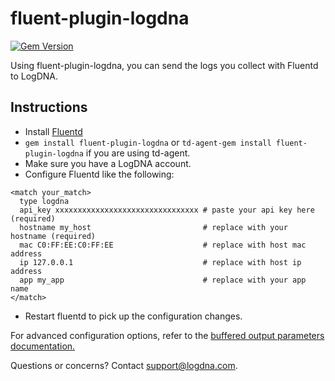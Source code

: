 # fluent-plugin-logdna

[![Gem Version](https://badge.fury.io/rb/fluent-plugin-logdna.svg)](https://badge.fury.io/rb/fluent-plugin-logdna)

Using fluent-plugin-logdna, you can send the logs you collect with Fluentd to LogDNA.

## Instructions

* Install [Fluentd](http://www.fluentd.org/download)
* `gem install fluent-plugin-logdna` or `td-agent-gem install fluent-plugin-logdna` if you are using td-agent.
* Make sure you have a LogDNA account.
* Configure Fluentd like the following:

~~~~~
<match your_match>
  type logdna
  api_key xxxxxxxxxxxxxxxxxxxxxxxxxxxxxxxx # paste your api key here (required)
  hostname my_host                         # replace with your hostname (required)
  mac C0:FF:EE:C0:FF:EE                    # replace with host mac address
  ip 127.0.0.1                             # replace with host ip address
  app my_app                               # replace with your app name
</match>
~~~~~
* Restart fluentd to pick up the configuration changes.

For advanced configuration options, refer to the [buffered output parameters documentation.](http://docs.fluentd.org/articles/output-plugin-overview#buffered-output-parameters)

Questions or concerns? Contact [support@logdna.com](mailto:support@logdna.com).
